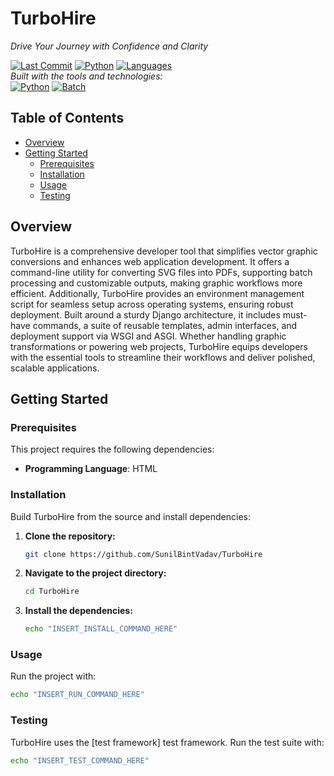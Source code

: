 # TurboHire

*Drive Your Journey with Confidence and Clarity*

[![Last Commit](https://img.shields.io/badge/Last%20Commit-April-4CAF50)](https://github.com/SunilBintVadav/TurboHire) [![Python](https://img.shields.io/badge/Python-90.5%25-3776AB)](https://www.python.org/) [![Languages](https://img.shields.io/badge/Languages-12-4CAF50)](https://github.com/SunilBintVadav/TurboHire)  
*Built with the tools and technologies:*  
[![Python](https://img.shields.io/badge/Python-3776AB)](https://www.python.org/) [![Batch](https://img.shields.io/badge/Batch-6A5ACD)](https://en.wikipedia.org/wiki/Batch_file)

## Table of Contents
- [Overview](#overview)
- [Getting Started](#getting-started)
  - [Prerequisites](#prerequisites)
  - [Installation](#installation)
  - [Usage](#usage)
  - [Testing](#testing)

## Overview
TurboHire is a comprehensive developer tool that simplifies vector graphic conversions and enhances web application development. It offers a command-line utility for converting SVG files into PDFs, supporting batch processing and customizable outputs, making graphic workflows more efficient. Additionally, TurboHire provides an environment management script for seamless setup across operating systems, ensuring robust deployment. Built around a sturdy Django architecture, it includes must-have commands, a suite of reusable templates, admin interfaces, and deployment support via WSGI and ASGI. Whether handling graphic transformations or powering web projects, TurboHire equips developers with the essential tools to streamline their workflows and deliver polished, scalable applications.

## Getting Started

### Prerequisites
This project requires the following dependencies:
- **Programming Language**: HTML

### Installation
Build TurboHire from the source and install dependencies:

1. **Clone the repository:**
   ```bash
   git clone https://github.com/SunilBintVadav/TurboHire
   ```

2. **Navigate to the project directory:**
   ```bash
   cd TurboHire
   ```

3. **Install the dependencies:**
   ```bash
   echo "INSERT_INSTALL_COMMAND_HERE"
   ```

### Usage
Run the project with:
```bash
echo "INSERT_RUN_COMMAND_HERE"
```

### Testing
TurboHire uses the [test framework] test framework. Run the test suite with:
```bash
echo "INSERT_TEST_COMMAND_HERE"
```
